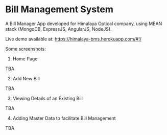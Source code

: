 # Bill Management System

A Bill Manager App developed for Himalaya Optical company, using MEAN stack (MongoDB, ExpressJS, AngularJS, NodeJS).

Live demo available at: https://himalaya-bms.herokuapp.com/#!/

Some screenshots:

1. Home Page

TBA

2. Add New Bill

TBA

3. Viewing Details of an Existing Bill

TBA

4. Adding Master Data to facilitate Bill Management

TBA
